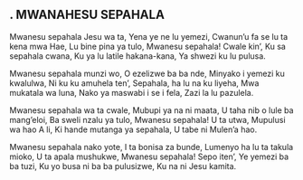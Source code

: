 ## . MWANAHESU SEPAHALA

Mwanesu sepahala Jesu wa ta,
Yena ye ne lu yemezi,
Cwanun’u fa se lu ta kena mwa Hae,
Lu bine pina ya tulo,
Mwanesu sepahala! Cwale kin’,
Ku sa sepahala cwana,
Ku ya lu latile hakana-kana,
Ya shwezi ku lu pulusa.


Mwanesu sepahala munzi wo,
O ezelizwe ba ba nde,
Minyako i yemezi ku kwalulwa,
Ni ku ku amuhela ten’,
Sepahala, ha lu na ku liyeha,
Mwa mukatala wa luna,
Nako ya maswabi i se i fela,
Zazi la lu pazulela.


Mwanesu sepahala wa ta cwale,
Mubupi ya na ni maata,
U taha nib o lule ba mang’eloi,
Ba sweli nzalu ya tulo,
Mwanesu sepahala! U ta utwa,
Mupulusi wa hao A li,
Ki hande mutanga ya sepahala,
U tabe ni Mulen’a hao.


Mwanesu sepahala nako yote,
I ta bonisa za bunde,
Lumenyo ha lu ta takula mioko,
U ta apala mushukwe,
Mwanesu sepahala! Sepo iten’,
Ye yemezi ba ba tuzi,
Ku yo busa ni ba ba pulusizwe,
Ku na ni Jesu kamita.



